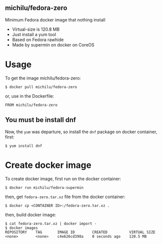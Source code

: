 michilu/fedora-zero
---

Minimum Fedora docker image that nothing install

* Virtual-size is 120.8 MB
* Just install a yum tool
* Based on Fedora rawhide
* Made by supermin on docker on CoreOS

# Usage

To get the image michilu/fedora-zero:

    $ docker pull michilu/fedora-zero

or, use in the Dockerfile:

    FROM michilu/fedora-zero

## You must be install dnf

Now, the `yum` was departure, so install the `dnf` package on docker container, first:

    $ yum install dnf

# Create docker image

To create docker image, first run on the docker container:

    $ docker run michilu/fedora-supermin

then, get `fedora-zero.tar.xz` file from the docker container:

    $ docker cp <CONTAINER ID>:/fedora-zero.tar.xz .

then, build docker image:

    $ cat fedora-zero.tar.xz | docker import -
    $ docker images
    REPOSITORY    TAG       IMAGE ID        CREATED          VIRTUAL SIZE
    <none>        <none>    c4e626cd398a    0 seconds ago    120.5 MB
